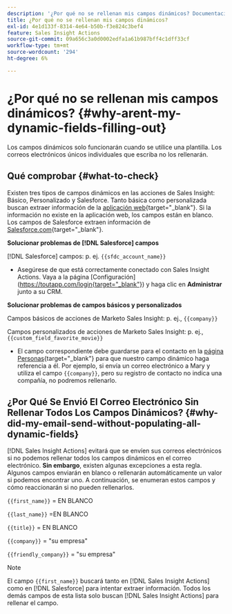 ```yaml
---
description: '¿Por qué no se rellenan mis campos dinámicos? Documentación de Marketo: documentación del producto'
title: ¿Por qué no se rellenan mis campos dinámicos?
exl-id: 4e1d133f-8314-4e64-b50b-f3e824c3bef4
feature: Sales Insight Actions
source-git-commit: 09a656c3a0d0002edfa1a61b987bff4c1dff33cf
workflow-type: tm+mt
source-wordcount: '294'
ht-degree: 6%

---
```


# ¿Por qué no se rellenan mis campos dinámicos? {#why-arent-my-dynamic-fields-filling-out}

Los campos dinámicos solo funcionarán cuando se utilice una plantilla. Los correos electrónicos únicos individuales que escriba no los rellenarán.

## Qué comprobar {#what-to-check}

Existen tres tipos de campos dinámicos en las acciones de Sales Insight: Básico, Personalizado y Salesforce. Tanto básica como personalizada buscan extraer información de la [aplicación web](https://toutapp.com/login){target="_blank"}. Si la información no existe en la aplicación web, los campos están en blanco. Los campos de Salesforce extraen información de [Salesforce.com](https://salesforce.com){target="_blank"}.

**Solucionar problemas de [!DNL Salesforce] campos**

[!DNL Salesforce] campos: p. ej. `{{sfdc_account_name}}`

* Asegúrese de que está correctamente conectado con Sales Insight Actions. Vaya a la página [Configuración]&#x200B;(<https://toutapp.com/login{target="_blank"}>) y haga clic en **Administrar** junto a su CRM.

**Solucionar problemas de campos básicos y personalizados**

Campos básicos de acciones de Marketo Sales Insight: p. ej., `{{company}}`

Campos personalizados de acciones de Marketo Sales Insight: p. ej., `{{custom_field_favorite_movie}}`

* El campo correspondiente debe guardarse para el contacto en la [página Personas](https://toutapp.com/next#relationships){target="_blank"} para que nuestro campo dinámico haga referencia a él. Por ejemplo, si envía un correo electrónico a Mary y utiliza el campo `{{company}}`, pero su registro de contacto no indica una compañía, no podremos rellenarlo.

## ¿Por Qué Se Envió El Correo Electrónico Sin Rellenar Todos Los Campos Dinámicos? {#why-did-my-email-send-without-populating-all-dynamic-fields}

[!DNL Sales Insight Actions] evitará que se envíen sus correos electrónicos si no podemos rellenar todos los campos dinámicos en el correo electrónico. **Sin embargo**, existen algunas excepciones a esta regla. Algunos campos enviarán en blanco o rellenarán automáticamente un valor si podemos encontrar uno. A continuación, se enumeran estos campos y cómo reaccionarán si no pueden rellenarlos.

`{{first_name}}` = EN BLANCO

`{{last_name}}` =EN BLANCO

`{{title}}` = EN BLANCO

`{{company}}` = &quot;su empresa&quot;

`{{friendly_company}}` = &quot;su empresa&quot;

>[!NOTE]
>
>El campo `{{first_name}}` buscará tanto en [!DNL Sales Insight Actions] como en [!DNL Salesforce] para intentar extraer información. Todos los demás campos de esta lista solo buscan [!DNL Sales Insight Actions] para rellenar el campo.
